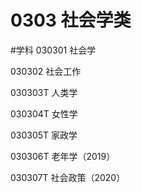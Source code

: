 # 0303 社会学类
#学科
030301 社会学

030302 社会工作

030303T 人类学

030304T 女性学

030305T 家政学

030306T 老年学（2019）

030307T 社会政策（2020）